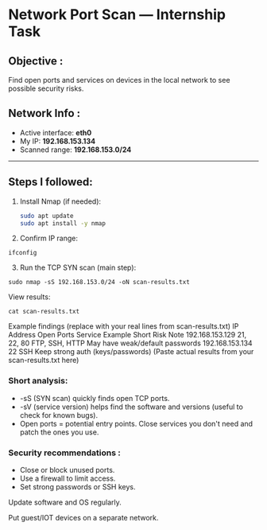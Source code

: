 # Network Port Scan — Internship Task



## Objective :
Find open ports and services on devices in the local network to see possible security risks.

## Network Info :
- Active interface: **eth0**  
- My IP: **192.168.153.134**  
- Scanned range: **192.168.153.0/24**

---

## Steps I followed:
1. Install Nmap (if needed):
   ```bash
   sudo apt update
   sudo apt install -y nmap
2. Confirm IP range: 
```
ifconfig
```
3. Run the TCP SYN scan (main step):
```
sudo nmap -sS 192.168.153.0/24 -oN scan-results.txt
```
View results:
```
cat scan-results.txt
```
Example findings (replace with your real lines from scan-results.txt)
IP Address	Open Ports	Service Example	Short Risk Note
192.168.153.129	21, 22, 80	FTP, SSH, HTTP	May have weak/default passwords
192.168.153.134	22	SSH	Keep strong auth (keys/passwords)
(Paste actual results from your scan-results.txt here)			

### Short analysis: 

* -sS (SYN scan) quickly finds open TCP ports.
* -sV (service version) helps find the software and versions (useful to check for known bugs).
*  Open ports = potential entry points. Close services you don't need and patch the ones you use.

### Security recommendations :

* Close or block unused ports.
* Use a firewall to limit access.
* Set strong passwords or SSH keys.

Update software and OS regularly.

Put guest/IOT devices on a separate network.
